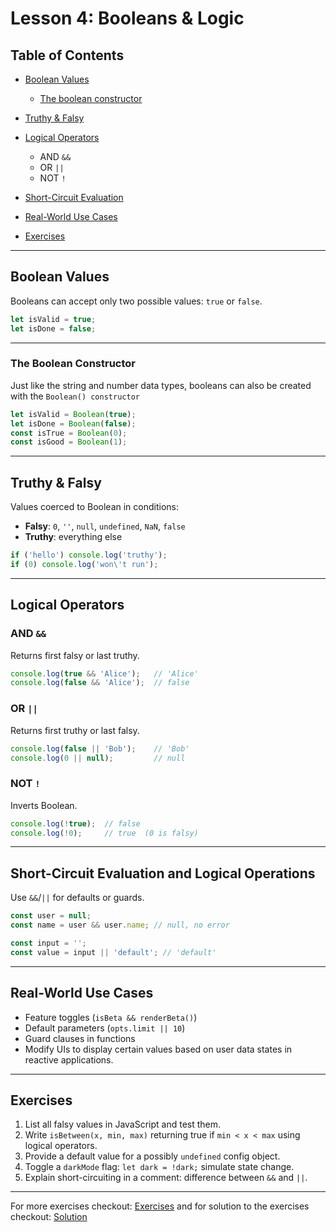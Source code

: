 # Lesson 4: Booleans & Logic

## Table of Contents

* [Boolean Values](#boolean-values)
  * [The boolean constructor](#the-boolean-constructor)
* [Truthy & Falsy](#truthy--falsy)
* [Logical Operators](#logical-operators)

  * AND `&&`
  * OR `||`
  * NOT `!`
* [Short-Circuit Evaluation](#short-circuit-evaluation-and-logical-operations)
* [Real-World Use Cases](#real-world-use-cases)
* [Exercises](#exercises)

---

## Boolean Values

Booleans can accept only two possible values: `true` or `false`.

```js
let isValid = true;
let isDone = false;
```

---

### The Boolean Constructor

Just like the string and number data types, booleans can also be created with the `Boolean() constructor`

```js
let isValid = Boolean(true);
let isDone = Boolean(false);
const isTrue = Boolean(0);
const isGood = Boolean(1);
```

---

## Truthy & Falsy

Values coerced to Boolean in conditions:

* **Falsy**: `0`, `''`, `null`, `undefined`, `NaN`, `false`
* **Truthy**: everything else

```js
if ('hello') console.log('truthy');
if (0) console.log('won\'t run');
```

---

## Logical Operators

### AND `&&`

Returns first falsy or last truthy.

```js
console.log(true && 'Alice');   // 'Alice'
console.log(false && 'Alice');  // false
```

### OR `||`

Returns first truthy or last falsy.

```js
console.log(false || 'Bob');    // 'Bob'
console.log(0 || null);         // null
```

### NOT `!`

Inverts Boolean.

```js
console.log(!true);  // false
console.log(!0);     // true  (0 is falsy)
```

---

## Short-Circuit Evaluation and Logical Operations

Use `&&`/`||` for defaults or guards.

```js
const user = null;
const name = user && user.name; // null, no error

const input = '';
const value = input || 'default'; // 'default'
```

---

## Real-World Use Cases

* Feature toggles (`isBeta && renderBeta()`)
* Default parameters (`opts.limit || 10`)
* Guard clauses in functions
* Modify UIs to display certain values based on user data states in reactive applications.

---

## Exercises

1. List all falsy values in JavaScript and test them.
2. Write `isBetween(x, min, max)` returning true if `min < x < max` using logical operators.
3. Provide a default value for a possibly `undefined` config object.
4. Toggle a `darkMode` flag: `let dark = !dark;` simulate state change.
5. Explain short-circuiting in a comment: difference between `&&` and `||`.

---

For more exercises checkout: [Exercises](./Exercises.txt) and for solution to the exercises checkout: [Solution](./solution.js)
